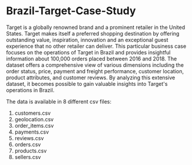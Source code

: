 # Brazil-Target-Case-Study
Target is a globally renowned brand and a prominent retailer in the United States.
Target makes itself a preferred shopping destination by offering outstanding value,
inspiration, innovation and an exceptional guest experience that no other retailer can
deliver.
This particular business case focuses on the operations of Target in Brazil and provides
insightful information about 100,000 orders placed between 2016 and 2018. The
dataset offers a comprehensive view of various dimensions including the order status,
price, payment and freight performance, customer location, product attributes, and
customer reviews.
By analyzing this extensive dataset, it becomes possible to gain valuable insights into
Target's operations in Brazil.

The data is available in 8 different csv files:
1. customers.csv
2. geolocation.csv
3. order_items.csv
4. payments.csv
5. reviews.csv
6. orders.csv
7. products.csv
8. sellers.csv
